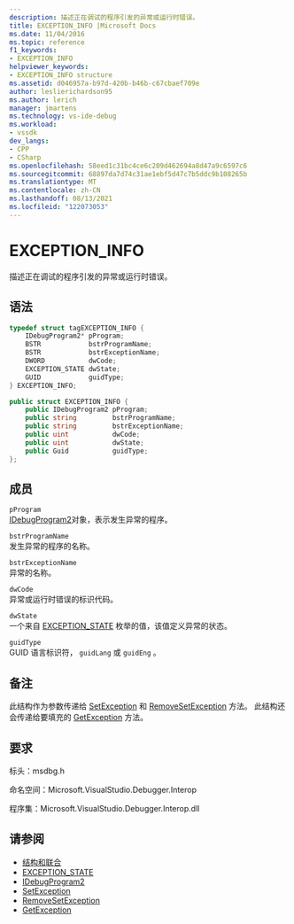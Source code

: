 ```yaml
---
description: 描述正在调试的程序引发的异常或运行时错误。
title: EXCEPTION_INFO |Microsoft Docs
ms.date: 11/04/2016
ms.topic: reference
f1_keywords:
- EXCEPTION_INFO
helpviewer_keywords:
- EXCEPTION_INFO structure
ms.assetid: d046957a-b97d-420b-b46b-c67cbaef709e
author: leslierichardson95
ms.author: lerich
manager: jmartens
ms.technology: vs-ide-debug
ms.workload:
- vssdk
dev_langs:
- CPP
- CSharp
ms.openlocfilehash: 58eed1c31bc4ce6c209d462694a8d47a9c6597c6
ms.sourcegitcommit: 68897da7d74c31ae1ebf5d47c7b5ddc9b108265b
ms.translationtype: MT
ms.contentlocale: zh-CN
ms.lasthandoff: 08/13/2021
ms.locfileid: "122073053"
---
```

# <a name="exception_info"></a>EXCEPTION_INFO
描述正在调试的程序引发的异常或运行时错误。

## <a name="syntax"></a>语法

```cpp
typedef struct tagEXCEPTION_INFO {
    IDebugProgram2* pProgram;
    BSTR            bstrProgramName;
    BSTR            bstrExceptionName;
    DWORD           dwCode;
    EXCEPTION_STATE dwState;
    GUID            guidType;
} EXCEPTION_INFO;
```

```csharp
public struct EXCEPTION_INFO {
    public IDebugProgram2 pProgram;
    public string         bstrProgramName;
    public string         bstrExceptionName;
    public uint           dwCode;
    public uint           dwState;
    public Guid           guidType;
};
```

## <a name="members"></a>成员
`pProgram`\
[IDebugProgram2](../../../extensibility/debugger/reference/idebugprogram2.md)对象，表示发生异常的程序。

`bstrProgramName`\
发生异常的程序的名称。

`bstrExceptionName`\
异常的名称。

`dwCode`\
异常或运行时错误的标识代码。

`dwState`\
一个来自 [EXCEPTION_STATE](../../../extensibility/debugger/reference/exception-state.md) 枚举的值，该值定义异常的状态。

`guidType`\
GUID 语言标识符， `guidLang` 或 `guidEng` 。

## <a name="remarks"></a>备注
此结构作为参数传递给 [SetException](../../../extensibility/debugger/reference/idebugengine2-setexception.md) 和 [RemoveSetException](../../../extensibility/debugger/reference/idebugengine2-removesetexception.md) 方法。 此结构还会传递给要填充的 [GetException](../../../extensibility/debugger/reference/idebugexceptionevent2-getexception.md) 方法。

## <a name="requirements"></a>要求
标头：msdbg.h

命名空间：Microsoft.VisualStudio.Debugger.Interop

程序集：Microsoft.VisualStudio.Debugger.Interop.dll

## <a name="see-also"></a>请参阅
- [结构和联合](../../../extensibility/debugger/reference/structures-and-unions.md)
- [EXCEPTION_STATE](../../../extensibility/debugger/reference/exception-state.md)
- [IDebugProgram2](../../../extensibility/debugger/reference/idebugprogram2.md)
- [SetException](../../../extensibility/debugger/reference/idebugengine2-setexception.md)
- [RemoveSetException](../../../extensibility/debugger/reference/idebugengine2-removesetexception.md)
- [GetException](../../../extensibility/debugger/reference/idebugexceptionevent2-getexception.md)
